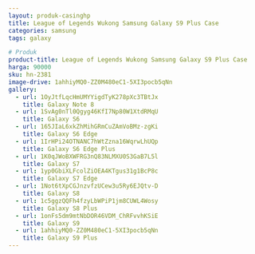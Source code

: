 ```yaml
---
layout: produk-casinghp
title: League of Legends Wukong Samsung Galaxy S9 Plus Case
categories: samsung
tags: galaxy

# Produk
product-title: League of Legends Wukong Samsung Galaxy S9 Plus Case
harga: 90000
sku: hn-2381
image-drive: 1ahhiyMQ0-ZZ0M480eC1-5XI3pocb5qNn
gallery:
  - url: 1OyJtfLqcHmUMYYigdTyK278pXc3TBtJx
    title: Galaxy Note 8
  - url: 1SvAg0nTl0Qgyg46KfI7Np80W1XtdRMqU
    title: Galaxy S6
  - url: 165JIaL6xkZhMihGRmCuZAmVoBMz-zgKi
    title: Galaxy S6 Edge
  - url: 1IrHPi24OTNANC7hWtZzna16WqrwLhUQp
    title: Galaxy S6 Edge Plus
  - url: 1K0qJWoBXWFRG3nQ83NLMXU0S3GaB7L5l
    title: Galaxy S7
  - url: 1yp0GbiXLFcolZiOEA4KTgus31g1BcP8c
    title: Galaxy S7 Edge
  - url: 1Not6tXpCGJnzvfzUCew3u5Ry6EJQtv-D
    title: Galaxy S8
  - url: 1c5ggzQQFh4fzyLbWPiP1jm8CUWL4Wosy
    title: Galaxy S8 Plus
  - url: 1onFs5dm9mtNbDOR46VDM_ChRFvvhKSiE
    title: Galaxy S9
  - url: 1ahhiyMQ0-ZZ0M480eC1-5XI3pocb5qNn
    title: Galaxy S9 Plus
---
```

